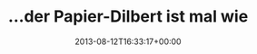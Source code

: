---
retweeted: false
source: <a href="http://twitter.com" rel="nofollow">Twitter Web Client</a>
entities:
  user_mentions: []
  urls: []
  symbols: []
  media:
  - expanded_url: https://twitter.com/bascht/status/366960588728983553/photo/1
    indices:
    - '105'
    - '127'
    url: http://t.co/HdKuGRQ745
    media_url: http://pbs.twimg.com/media/BRe0thICYAA9aAd.png
    id_str: '366960588733177856'
    id: '366960588733177856'
    media_url_https: https://pbs.twimg.com/media/BRe0thICYAA9aAd.png
    sizes:
      medium:
        w: '1200'
        h: '675'
        resize: fit
      small:
        w: '680'
        h: '383'
        resize: fit
      thumb:
        w: '150'
        h: '150'
        resize: crop
      large:
        w: '1280'
        h: '720'
        resize: fit
    type: photo
    display_url: pic.twitter.com/HdKuGRQ745
  hashtags: []
display_text_range:
- '0'
- '127'
favorite_count: '2'
id_str: '366960588728983553'
truncated: false
retweet_count: '0'
id: '366960588728983553'
possibly_sensitive: false
created_at: Mon Aug 12 16:33:17 +0000 2013
favorited: false
full_text: "…der Papier-Dilbert ist mal wieder sein Geld wert… »I recommend consultant-assisted
  corporate suicide« –"
lang: de
extended_entities:
  media:
  - expanded_url: https://twitter.com/bascht/status/366960588728983553/photo/1
    indices:
    - '105'
    - '127'
    url: http://t.co/HdKuGRQ745
    media_url: http://pbs.twimg.com/media/BRe0thICYAA9aAd.png
    id_str: '366960588733177856'
    id: '366960588733177856'
    media_url_https: https://pbs.twimg.com/media/BRe0thICYAA9aAd.png
    sizes:
      medium:
        w: '1200'
        h: '675'
        resize: fit
      small:
        w: '680'
        h: '383'
        resize: fit
      thumb:
        w: '150'
        h: '150'
        resize: crop
      large:
        w: '1280'
        h: '720'
        resize: fit
    type: photo
    display_url: pic.twitter.com/HdKuGRQ745
tags:
- pesos:twitter
date: '2013-08-12T16:33:17+00:00'
src: https://twitter.com/bascht/status/366960588728983553
original_url: https://twitter.com/bascht/status/366960588728983553
type: twitter_tweet
media_url: https://img.bascht.com/twitter/pbs.twimg.com/media/BRe0thICYAA9aAd.png
text: "…der Papier-Dilbert ist mal wieder sein Geld wert… »I recommend consultant-assisted
  corporate suicide« –"
title: "…der Papier-Dilbert ist mal wie"

---